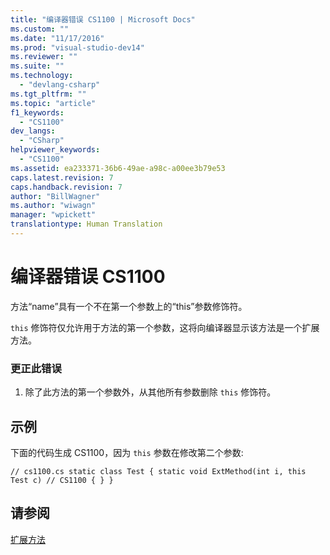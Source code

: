 ```yaml
---
title: "编译器错误 CS1100 | Microsoft Docs"
ms.custom: ""
ms.date: "11/17/2016"
ms.prod: "visual-studio-dev14"
ms.reviewer: ""
ms.suite: ""
ms.technology: 
  - "devlang-csharp"
ms.tgt_pltfrm: ""
ms.topic: "article"
f1_keywords: 
  - "CS1100"
dev_langs: 
  - "CSharp"
helpviewer_keywords: 
  - "CS1100"
ms.assetid: ea233371-36b6-49ae-a98c-a00ee3b79e53
caps.latest.revision: 7
caps.handback.revision: 7
author: "BillWagner"
ms.author: "wiwagn"
manager: "wpickett"
translationtype: Human Translation
---
```

# 编译器错误 CS1100
方法“name”具有一个不在第一个参数上的“this”参数修饰符。  
  
 `this` 修饰符仅允许用于方法的第一个参数，这将向编译器显示该方法是一个扩展方法。  
  
### 更正此错误  
  
1.  除了此方法的第一个参数外，从其他所有参数删除 `this` 修饰符。  
  
## 示例  
 下面的代码生成 CS1100，因为 `this`  参数在修改第二个参数:  
  
```  
// cs1100.cs static class Test { static void ExtMethod(int i, this Test c) // CS1100 { } }  
```  
  
## 请参阅  
 [扩展方法](../../csharp/programming-guide/classes-and-structs/extension-methods.md)